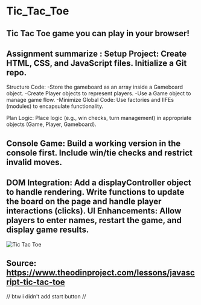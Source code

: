 # Tic_Tac_Toe
Tic Tac Toe game you can play in your browser!
--------------------------------------------------------------------------------------------------------------
Assignment summarize :
Setup Project: Create HTML, CSS, and JavaScript files. Initialize a Git repo.
--------------------------------------------------------------------------------------------------------------
Structure Code:
-Store the gameboard as an array inside a Gameboard object.
-Create Player objects to represent players.
-Use a Game object to manage game flow.
-Minimize Global Code: Use factories and IIFEs (modules) to encapsulate functionality.

Plan Logic: Place logic (e.g., win checks, turn management) in appropriate objects (Game, Player, Gameboard).

Console Game: Build a working version in the console first. Include win/tie checks and restrict invalid moves.
--------------------------------------------------------------------------------------------------------------
DOM Integration:
Add a displayController object to handle rendering.
Write functions to update the board on the page and handle player interactions (clicks).
UI Enhancements: Allow players to enter names, restart the game, and display game results.
--------------------------------------------------------------------------------------------------------------

![Tic Tac Toe](https://github.com/user-attachments/assets/f3de36cb-a37b-496d-aea6-1e533508738d)

Source: https://www.theodinproject.com/lessons/javascript-tic-tac-toe
--------------------------------------------------------------------------------------------------------------
// btw i didn't add start button //
